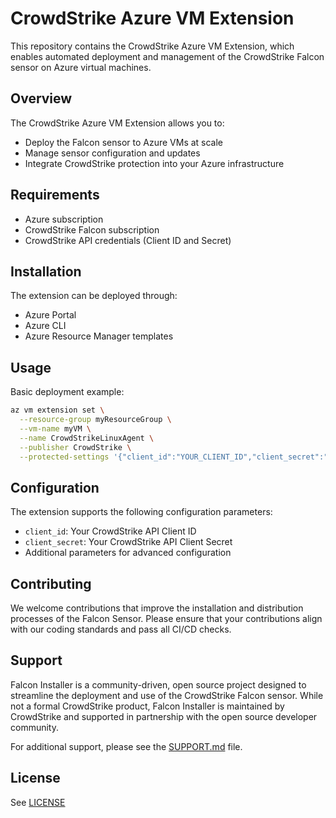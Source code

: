 # CrowdStrike Azure VM Extension

This repository contains the CrowdStrike Azure VM Extension, which enables automated deployment and management of the CrowdStrike Falcon sensor on Azure virtual machines.

## Overview

The CrowdStrike Azure VM Extension allows you to:
- Deploy the Falcon sensor to Azure VMs at scale
- Manage sensor configuration and updates
- Integrate CrowdStrike protection into your Azure infrastructure

## Requirements

- Azure subscription
- CrowdStrike Falcon subscription
- CrowdStrike API credentials (Client ID and Secret)

## Installation

The extension can be deployed through:
- Azure Portal
- Azure CLI
- Azure Resource Manager templates

## Usage

Basic deployment example:

```bash
az vm extension set \
  --resource-group myResourceGroup \
  --vm-name myVM \
  --name CrowdStrikeLinuxAgent \
  --publisher CrowdStrike \
  --protected-settings '{"client_id":"YOUR_CLIENT_ID","client_secret":"YOUR_CLIENT_SECRET"}'
```

## Configuration

The extension supports the following configuration parameters:

- `client_id`: Your CrowdStrike API Client ID
- `client_secret`: Your CrowdStrike API Client Secret
- Additional parameters for advanced configuration

## Contributing

We welcome contributions that improve the installation and distribution processes of the Falcon Sensor. Please ensure that your contributions align with our coding standards and pass all CI/CD checks.

## Support

Falcon Installer is a community-driven, open source project designed to streamline the deployment and use of the CrowdStrike Falcon sensor. While not a formal CrowdStrike product, Falcon Installer is maintained by CrowdStrike and supported in partnership with the open source developer community.

For additional support, please see the [SUPPORT.md](SUPPORT.md) file.

## License

See [LICENSE](LICENSE)
